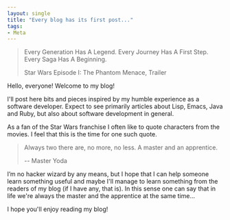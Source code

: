 ```yaml
---
layout: single
title: "Every blog has its first post..."
tags:
- Meta
---
```


> Every Generation Has A Legend. Every Journey Has A First Step. Every
> Saga Has A Beginning.
>
> Star Wars Episode I: The Phantom Menace, Trailer

Hello, everyone! Welcome to my blog!

I'll post here bits and pieces inspired by my humble experience as a
software developer. Expect to see primarily articles about Lisp,
Emacs, Java and Ruby, but also about software development in general.

As a fan of the Star Wars franchise I often like to quote characters
from the movies. I feel that this is the time for one such quote.

> Always two there are, no more, no less. A master and an
> apprentice.
>
> -- Master Yoda

I’m no hacker wizard by any means, but I hope that I can
help someone learn something useful and maybe I'll manage to learn something
from the readers of my blog (if I have any, that is). In this sense
one can say that in life we're always the master and the apprentice at
the same time...

I hope you'll enjoy reading my blog!
